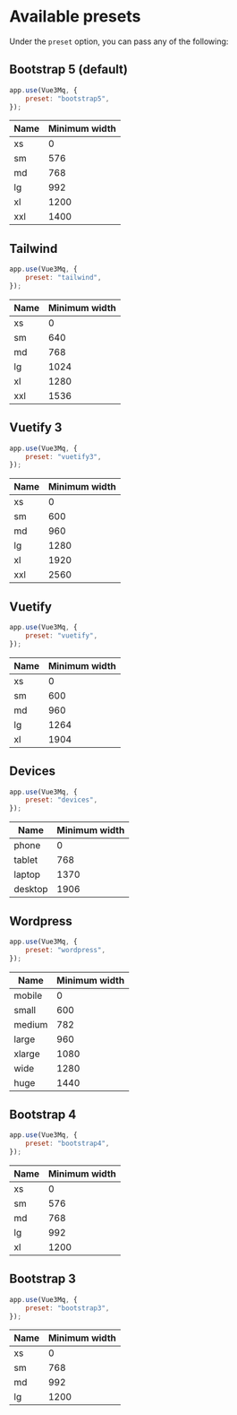 # Available presets

Under the `preset` option, you can pass any of the following:

## Bootstrap 5 (default)

```js
app.use(Vue3Mq, {
	preset: "bootstrap5",
});
```

| Name | Minimum width |
| ---- | ------------- |
| xs   | 0             |
| sm   | 576           |
| md   | 768           |
| lg   | 992           |
| xl   | 1200          |
| xxl  | 1400          |

## Tailwind

```js
app.use(Vue3Mq, {
	preset: "tailwind",
});
```

| Name | Minimum width |
| ---- | ------------- |
| xs   | 0             |
| sm   | 640           |
| md   | 768           |
| lg   | 1024          |
| xl   | 1280          |
| xxl  | 1536          |

## Vuetify 3

```js
app.use(Vue3Mq, {
	preset: "vuetify3",
});
```

| Name | Minimum width |
| ---- | ------------- |
| xs   | 0             |
| sm   | 600           |
| md   | 960           |
| lg   | 1280          |
| xl   | 1920          |
| xxl  | 2560          |

## Vuetify

```js
app.use(Vue3Mq, {
	preset: "vuetify",
});
```

| Name | Minimum width |
| ---- | ------------- |
| xs   | 0             |
| sm   | 600           |
| md   | 960           |
| lg   | 1264          |
| xl   | 1904          |

## Devices

```js
app.use(Vue3Mq, {
	preset: "devices",
});
```

| Name    | Minimum width |
| ------- | ------------- |
| phone   | 0             |
| tablet  | 768           |
| laptop  | 1370          |
| desktop | 1906          |

## Wordpress

```js
app.use(Vue3Mq, {
	preset: "wordpress",
});
```

| Name   | Minimum width |
| ------ | ------------- |
| mobile | 0             |
| small  | 600           |
| medium | 782           |
| large  | 960           |
| xlarge | 1080          |
| wide   | 1280          |
| huge   | 1440          |

## Bootstrap 4

```js
app.use(Vue3Mq, {
	preset: "bootstrap4",
});
```

| Name | Minimum width |
| ---- | ------------- |
| xs   | 0             |
| sm   | 576           |
| md   | 768           |
| lg   | 992           |
| xl   | 1200          |

## Bootstrap 3

```js
app.use(Vue3Mq, {
	preset: "bootstrap3",
});
```

| Name | Minimum width |
| ---- | ------------- |
| xs   | 0             |
| sm   | 768           |
| md   | 992           |
| lg   | 1200          |
